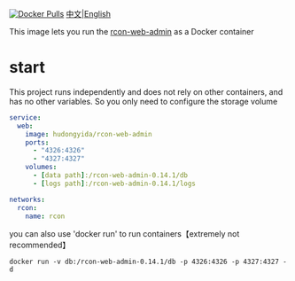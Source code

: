 [![Docker Pulls](https://img.shields.io/docker/pulls/hudongyida/rcon-web-admin
)](https://hub.docker.com/r/hudongyida/rcon-web-admin
)
[中文](https://github.com/hudongyida/rcon-web-admin-dockerimage/blob/main/README_zh.md)|[English](https://github.com/hudongyida/rcon-web-admin-dockerimage/blob/main/README.md)

This image lets you run the [rcon-web-admin](https://github.com/rcon-web-admin/rcon-web-admin) as a Docker container

# start
This project runs independently and does not rely on other containers, and has no other variables. So you only need to configure the storage volume
```yaml
service: 
  web: 
    image: hudongyida/rcon-web-admin
    ports: 
      - "4326:4326"
      - "4327:4327"
    volumes:
      - [data path]:/rcon-web-admin-0.14.1/db
      - [logs path]:/rcon-web-admin-0.14.1/logs

networks:
  rcon:
    name: rcon
```
you can also use 'docker run' to run containers【extremely not recommended】
```
docker run -v db:/rcon-web-admin-0.14.1/db -p 4326:4326 -p 4327:4327 -d
```
